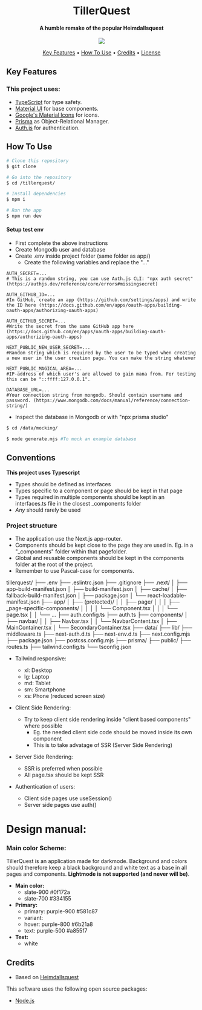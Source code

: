 <h1 align="center">
  <br>
  <!-- LOGO IMAGE -->
  <br>
  TillerQuest
  <br>
</h1>

<h4 align="center">A humble remake of the popular Heimdallsquest</h4>

<p align="center">
  <img src="https://img.shields.io/badge/Made_By-JonPH-blue" />
 
</p>

<p align="center">
  <a href="#key-features">Key Features</a> •
  <a href="#how-to-use">How To Use</a> •
  <a href="#credits">Credits</a> •
  <a href="#license">License</a>
</p>

<!-- SCREENSHOT -->

## Key Features

<!-- FEATURES -->

### This project uses:

- [TypeScript](https://www.typescriptlang.org/docs/handbook/typescript-in-5-minutes.html) for type safety.
- [Material UI](https://mui.com/material-ui/) for base components.
- [Google's Material Icons](https://fonts.google.com/icons) for icons.
- [Prisma](https://www.prisma.io/) as Object-Relational Manager.
- [Auth.js](https://authjs.dev/) for authentication.

## How To Use

```bash
# Clone this repository
$ git clone

# Go into the repository
$ cd /tillerquest/

# Install dependencies
$ npm i

# Run the app
$ npm run dev
```

#### Setup test env

- First complete the above instructions
- Create Mongodb user and database
- Create .env inside project folder (same folder as app/)
  - Create the following variables and replace the "..."

```
AUTH_SECRET=...
# This is a random string, you can use Auth.js CLI: "npx auth secret" (https://authjs.dev/reference/core/errors#missingsecret)

AUTH_GITHUB_ID=...
#In GitHub, create an app (https://github.com/settings/apps) and write the ID here (https://docs.github.com/en/apps/oauth-apps/building-oauth-apps/authorizing-oauth-apps)

AUTH_GITHUB_SECRET=...
#Write the secret from the same GitHub app here (https://docs.github.com/en/apps/oauth-apps/building-oauth-apps/authorizing-oauth-apps)

NEXT_PUBLIC_NEW_USER_SECRET=...
#Random string which is required by the user to be typed when creating a new user in the user creation page. You can make the string whatever

NEXT_PUBLIC_MAGICAL_AREA=...
#IP-address of which user's are allowed to gain mana from. For testing this can be "::ffff:127.0.0.1".

DATABASE_URL=...
#Your connection string from mongodb. Should contain username and password. (https://www.mongodb.com/docs/manual/reference/connection-string/)

```

- Inspect the database in Mongodb or with "npx prisma studio"

```bash
$ cd /data/mocking/

$ node generate.mjs #To mock an example database

```

## Conventions

**This project uses Typescript**

- Types should be defined as interfaces
- Types specific to a component or page should be kept in that page
- Types required in multiple components should be kept in an interfaces.ts file in the closest \_components folder
- _Any_ should rarely be used

### Project structure

- The application use the Next.js app-router.
- Components should be kept close to the page they are used in. Eg. in a "\_components" folder within that pagefolder.
- Global and reusable components should be kept in the components folder at the root of the project.
- Remember to use Pascal-case for components.

tillerquest/
├── .env
├── .eslintrc.json
├── .gitignore
├── .next/
│ ├── app-build-manifest.json
│ ├── build-manifest.json
│ ├── cache/
│ ├── fallback-build-manifest.json
│ ├── package.json
│ └── react-loadable-manifest.json
├── app/
│ ├── (protected)/
│ │ ├── page/
│ │ │ ├── \_page-specific-components/
│ │ │ │ └── Component.tsx
│ │ │ └── page.tsx
│ │ └── ...
├── auth.config.ts
├── auth.ts
├── components/
│ ├── navbar/
│ │ ├── Navbar.tsx
│ │ └── NavbarContent.tsx
│ ├── MainContainer.tsx
│ └── SecondaryContainer.tsx
├── data/
├── lib/
├── middleware.ts
├── next-auth.d.ts
├── next-env.d.ts
├── next.config.mjs
├── package.json
├── postcss.config.mjs
├── prisma/
├── public/
├── routes.ts
├── tailwind.config.ts
└── tsconfig.json

- Tailwind responsive:

  - xl: Desktop
  - lg: Laptop
  - md: Tablet
  - sm: Smartphone
  - xs: Phone (reduced screen size)

- Client Side Rendering:

  - Try to keep client side rendering inside "client based components" where possible
    - Eg. the needed client side code should be moved inside its own component
    - This is to take advatage of SSR (Server Side Rendering)

- Server Side Rendering:

  - SSR is preferred when possible
  - All page.tsx should be kept SSR

- Authentication of users:
  - Client side pages use useSession()
  - Server side pages use auth()

# Design manual:

### Main color Scheme:

TillerQuest is an application made for darkmode. Background and colors should therefore keep a black background and white text as a base in all pages and components. **Lightmode is not supported (and never will be)**.

- **Main color:**
  - slate-900 #0f172a
  - slate-700 #334155
- **Primary:**
  - primary: purple-900 #581c87
  - variant:
  - hover: purple-800 #6b21a8
  - text: purple-500 #a855f7
- **Text:**
  - white

## Credits

- Based on [Heimdallsquest](https://heimdallsquest.biz/)

This software uses the following open source packages:

- [Node.js](https://nodejs.org/)
